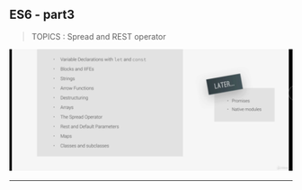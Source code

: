 ## ES6 - part3
> TOPICS : Spread and REST operator

![img](https://github.com/lekhrajdinkar/javaScript/blob/master/NOTES_JS/asset/jonas/es6/00.jpg)

---
